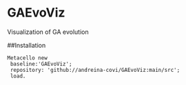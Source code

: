 # GAEvoViz
Visualization of GA evolution

##Installation

```Smalltalk
Metacello new
 baseline:'GAEvoViz';
 repository: 'github://andreina-covi/GAEvoViz:main/src';
 load.
```
